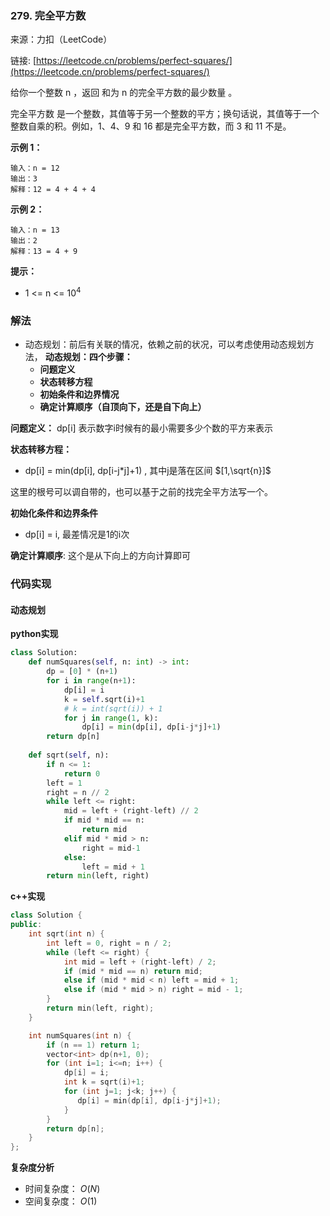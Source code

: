  ### 279. 完全平方数
来源：力扣（LeetCode）

链接: [https://leetcode.cn/problems/perfect-squares/](https://leetcode.cn/problems/perfect-squares/)

给你一个整数 n ，返回 和为 n 的完全平方数的最少数量 。

完全平方数 是一个整数，其值等于另一个整数的平方；换句话说，其值等于一个整数自乘的积。例如，1、4、9 和 16 都是完全平方数，而 3 和 11 不是。

 

**示例 1：**
```
输入：n = 12
输出：3 
解释：12 = 4 + 4 + 4
```

**示例 2：**
```
输入：n = 13
输出：2
解释：13 = 4 + 9
```

**提示：**
* 1 <= n <= $10^4$


### 解法
* 动态规划：前后有关联的情况，依赖之前的状况，可以考虑使用动态规划方法，
	**动态规划：四个步骤：**
	- **问题定义**
	- **状态转移方程**
	- **初始条件和边界情况**
	- **确定计算顺序（自顶向下，还是自下向上）**

**问题定义：**
dp[i] 表示数字i时候有的最小需要多少个数的平方来表示


**状态转移方程：**
* dp[i] = min(dp[i], dp[i-j*j]+1) , 其中j是落在区间 $[1,\sqrt{n}]$ 

这里的根号可以调自带的，也可以基于之前的找完全平方法写一个。

**初始化条件和边界条件**
* dp[i] = i, 最差情况是1的i次 

**确定计算顺序**:
这个是从下向上的方向计算即可

### 代码实现
#### 动态规划
**python实现**
```python
class Solution:
    def numSquares(self, n: int) -> int:
        dp = [0] * (n+1)
        for i in range(n+1):
            dp[i] = i
            k = self.sqrt(i)+1
            # k = int(sqrt(i)) + 1
            for j in range(1, k):
                dp[i] = min(dp[i], dp[i-j*j]+1)
        return dp[n]
    
    def sqrt(self, n):
        if n <= 1:
            return 0
        left = 1
        right = n // 2
        while left <= right:
            mid = left + (right-left) // 2
            if mid * mid == n:
                return mid
            elif mid * mid > n:
                right = mid-1
            else:
                left = mid + 1
        return min(left, right)
```


**c++实现**
```cpp
class Solution {
public:
    int sqrt(int n) {
        int left = 0, right = n / 2;
        while (left <= right) {
            int mid = left + (right-left) / 2;
            if (mid * mid == n) return mid;
            else if (mid * mid < n) left = mid + 1;
            else if (mid * mid > n) right = mid - 1;
        }
        return min(left, right);
    }

    int numSquares(int n) {
        if (n == 1) return 1;
        vector<int> dp(n+1, 0);
        for (int i=1; i<=n; i++) {
            dp[i] = i;
            int k = sqrt(i)+1;
            for (int j=1; j<k; j++) {
               dp[i] = min(dp[i], dp[i-j*j]+1); 
            }
        }
        return dp[n];
    }
};
```


**复杂度分析**
* 时间复杂度： $O(N)$
* 空间复杂度： $O(1)$  